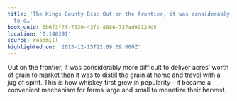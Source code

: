 ```yaml
---
title: 'The Kings County Dis: Out on the frontier, it was considerably more difficult
  to d…'
book_uuid: 5b6f3f7f-7630-43fd-8086-727ad92124d5
location: '0.140391'
source: readmill
highlighted_on: '2013-12-15T22:09:09.000Z'
---
```


Out on the frontier, it was considerably more difficult to deliver acres’ worth of grain to market than it was to distill the grain at home and travel with a jug of spirit. This is how whiskey first grew in popularity—it became a convenient mechanism for farms large and small to monetize their harvest.